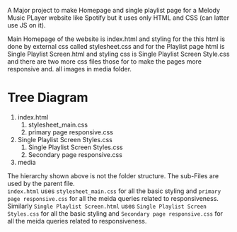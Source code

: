 
A Major project to make Homepage and single playlist page for a Melody Music PLayer website like Spotify but it uses  only HTML and CSS (can latter use JS on it).


Main Homepage of the website is index.html and styling for the this html is done by external css called stylesheet.css and for the Playlist page html is Single Playlist Screen.html and styling css is Single Playlist Screen Style.css and there are two more css files those for to make the pages more responsive and. all images in media folder.




# Tree Diagram
1. index.html
    1. stylesheet_main.css
    2. primary page responsive.css
2. Single Playlist Screen Styles.css
    1. Single Playlist Screen Styles.css
    2. Secondary page responsive.css
3. media

The hierarchy shown above is not the folder structure. The sub-Files are used by the parent file.<br>
`index.html` uses `stylesheet_main.css` for all the basic styling and `primary page responsive.css` for all the meida queries related to responsiveness.<br>
Similarly `Single Playlist Screen.html` uses `Single Playlist Screen Styles.css` for all the basic styling and `Secondary page responsive.css` for all the meida queries related to responsiveness.

